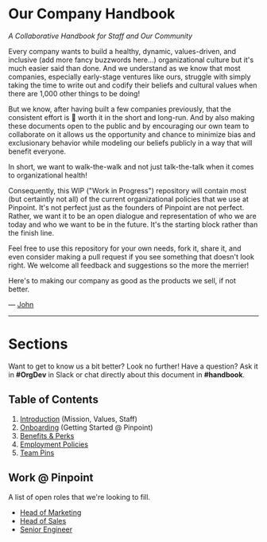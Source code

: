 # Our Company Handbook
*A Collaborative Handbook for Staff and Our Community*

Every company wants to build a healthy, dynamic, values-driven, and inclusive (add more fancy buzzwords here...) organizational culture but it's much easier said than done. And we understand as we know that most companies, especially early-stage ventures like ours, struggle with simply taking the time to write out and codify their beliefs and cultural values when there are 1,000 other things to be doing!

But we know, after having built a few companies previously, that the consistent effort is :100: worth it in the short and long-run. And by also making these documents open to the public and by encouraging our own team to collaborate on it allows us the opportunity and chance to minimize bias and exclusionary behavior while modeling our beliefs publicly in a way that will benefit everyone.

In short, we want to walk-the-walk and not just talk-the-talk when it comes to organizational health!

Consequently, this WIP ("Work in Progress") repository will contain most (but certaintly not all) of the current organizational policies that we use at Pinpoint. It's not perfect just as the founders of Pinpoint are not perfect. Rather, we want it to be an open dialogue and representation of who we are today and who we want to be in the future. It's the starting block rather than the finish line.

Feel free to use this repository for your own needs, fork it, share it, and even consider making a pull request if you see something that doesn't look right. We welcome all feedback and suggestions so the more the merrier!

Here's to making our company as good as the products we sell, if not better.

— [John](mailto:john@pinpt.co)

***

# Sections

Want to get to know us a bit better? Look no further! Have a question? Ask it in **#OrgDev** in Slack or chat directly about this document in **#handbook**.	

## Table of Contents

1. [Introduction](https://github.com/pinpt/handbook/blob/master/0-introduction.md) (Mission, Values, Staff)
2. [Onboarding](https://github.com/pinpt/handbook/blob/master/1-onboarding.md) (Getting Started @ Pinpoint)
2. [Benefits & Perks](https://github.com/pinpt/handbook/blob/master/2-benefits.md)
3. [Employment Policies](https://github.com/pinpt/handbook/blob/master/3-employment.md)
4. [Team Pins](https://github.com/pinpt/handbook/blob/master/4-pins.md)

## Work @ Pinpoint

A list of open roles that we're looking to fill. 

* [Head of Marketing]()
* [Head of Sales]()
* [Senior Engineer]()